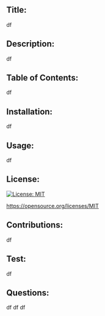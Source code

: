 ## Title: 
df
## Description: 
df
## Table of Contents: 
df
## Installation: 
df
## Usage: 
df
 
## License: 
[![License: MIT](https://img.shields.io/badge/License-MIT-yellow.svg)](https://opensource.org/licenses/MIT)

https://opensource.org/licenses/MIT
## Contributions: 
df
## Test: 
df
## Questions: 
df
df
df